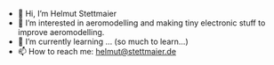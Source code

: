 - 👋 Hi, I’m Helmut Stettmaier
- 👀 I’m interested in aeromodelling and making tiny electronic stuff to improve aeromodelling. 
- 🌱 I’m currently learning ... (so much to learn...)
- 📫 How to reach me: helmut@stettmaier.de

<!---
HelmutStettmaier/HelmutStettmaier is a ✨ special ✨ repository because its `README.md` (this file) appears on your GitHub profile.
You can click the Preview link to take a look at your changes.
--->
